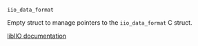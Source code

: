 ```
iio_data_format
```

Empty struct to manage pointers to the `iio_data_format` C struct.

[libIIO documentation](https://analogdevicesinc.github.io/libiio/master/libiio/structiio__data__format.html)
